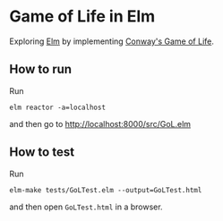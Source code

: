 # Game of Life in Elm

Exploring [Elm](elm-lang.org) by implementing [Conway's Game of Life](https://en.wikipedia.org/wiki/Conway's_Game_of_Life).

## How to run

Run

    elm reactor -a=localhost

and then go to [http://localhost:8000/src/GoL.elm](http://localhost:8000/src/GoL.elm)

## How to test

Run

    elm-make tests/GoLTest.elm --output=GoLTest.html

and then open `GoLTest.html` in a browser.
